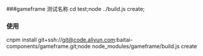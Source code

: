 ###gameframe 测试名称
cd test;node ../build.js create;

### 使用
cnpm install git+ssh://git@code.aliyun.com:baitai-components/gameframe.git;node node_modules/gameframe/build.js create
